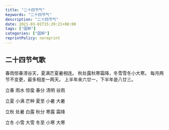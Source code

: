 ```yaml
---
title: "二十四节气"
keywords: "二十四节气"
description: "二十四节气"
date: 2021-03-01T15:29:21+08:00
tags: ["国粹"]
categories: ["国粹"]
reprintPolicy: noreprint
---
```


## 二十四节气歌

春雨惊春清谷天，夏满芒夏暑相连。
秋处露秋寒霜降，冬雪雪冬小大寒。
每月两节不变更，最多相差一两天。
上半年来六廿一，下半年是八廿三。

立春 雨水 惊蛰 春分 清明 谷雨

立夏 小满 芒种 夏至 小暑 大暑

立秋 处暑 白露 秋分 寒露 霜降

立冬 小雪 大雪 冬至 小寒 大寒
